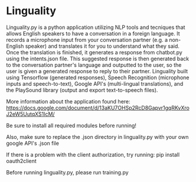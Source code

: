 # Linguality

Linguality.py is a python application utilizing NLP tools and tecniques that allows English speakers to have a conversation in a foreign language. It records a microphone input from your conversation partner (e.g. a non-English speaker) and translates it for you to understand what they said. Once the translation is finished, it generates a response from chatbot.py using the intents.json file. This suggested response is then generated back to the conversation partner's language and outputted to the user, so the user is given a generated response to reply to their partner. Linguality built using Tensorflow (generated responses), Speech Recognition (microphone inputs and speech-to-text), Google API's (multi-lingual translations), and the PlaySound library (output and export text-to-speech files).

More information about the application found here: https://docs.google.com/document/d/13aKU7OHSp2RcD8Gapvr1gqRKvXroJ2eW5UutqXS1IcM/

Be sure to install all required modules before running!

Also, make sure to replace the .json directory in linguality.py with your own google API's .json file

If there is a problem with the client authorization, try running:
pip install oauth2client

Before running linguality.py, please run training.py
